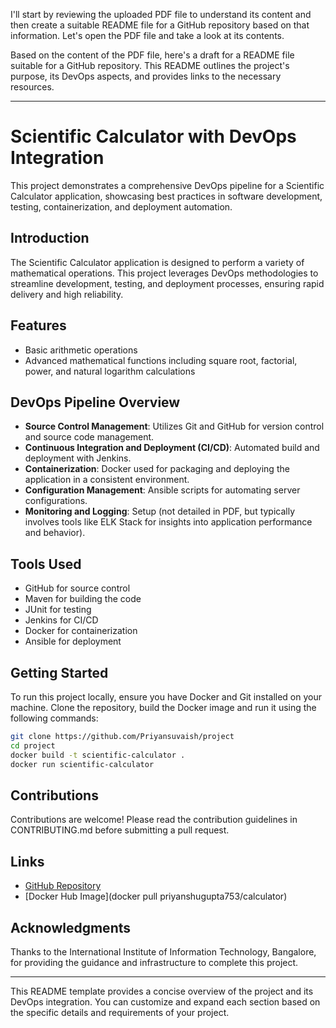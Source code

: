 I'll start by reviewing the uploaded PDF file to understand its content and then create a suitable README file for a GitHub repository based on that information. Let's open the PDF file and take a look at its contents.

Based on the content of the PDF file, here's a draft for a README file suitable for a GitHub repository. This README outlines the project's purpose, its DevOps aspects, and provides links to the necessary resources.

---

# Scientific Calculator with DevOps Integration

This project demonstrates a comprehensive DevOps pipeline for a Scientific Calculator application, showcasing best practices in software development, testing, containerization, and deployment automation.

## Introduction

The Scientific Calculator application is designed to perform a variety of mathematical operations. This project leverages DevOps methodologies to streamline development, testing, and deployment processes, ensuring rapid delivery and high reliability.

## Features

- Basic arithmetic operations
- Advanced mathematical functions including square root, factorial, power, and natural logarithm calculations

## DevOps Pipeline Overview

- **Source Control Management**: Utilizes Git and GitHub for version control and source code management.
- **Continuous Integration and Deployment (CI/CD)**: Automated build and deployment with Jenkins.
- **Containerization**: Docker used for packaging and deploying the application in a consistent environment.
- **Configuration Management**: Ansible scripts for automating server configurations.
- **Monitoring and Logging**: Setup (not detailed in PDF, but typically involves tools like ELK Stack for insights into application performance and behavior).

## Tools Used

- GitHub for source control
- Maven for building the code
- JUnit for testing
- Jenkins for CI/CD
- Docker for containerization
- Ansible for deployment

## Getting Started

To run this project locally, ensure you have Docker and Git installed on your machine. Clone the repository, build the Docker image and run it using the following commands:

```bash
git clone https://github.com/Priyansuvaish/project
cd project
docker build -t scientific-calculator .
docker run scientific-calculator
```

## Contributions

Contributions are welcome! Please read the contribution guidelines in CONTRIBUTING.md before submitting a pull request.

## Links

- [GitHub Repository](https://github.com/Priyansuvaish/project)
- [Docker Hub Image](docker pull priyanshugupta753/calculator)

## Acknowledgments

Thanks to the International Institute of Information Technology, Bangalore, for providing the guidance and infrastructure to complete this project.

---

This README template provides a concise overview of the project and its DevOps integration. You can customize and expand each section based on the specific details and requirements of your project.
